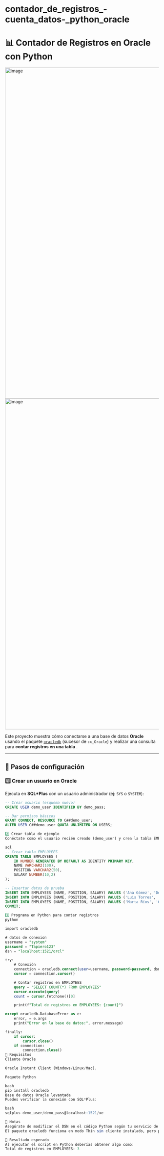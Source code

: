 # contador_de_registros_-cuenta_datos-_python_oracle
# 📊 Contador de Registros en Oracle con Python

<img width="2553" height="1079" alt="image" src="https://github.com/user-attachments/assets/e2b7c2b9-99fc-4cac-a659-da4fd886c8b1" />

<img width="2552" height="1079" alt="image" src="https://github.com/user-attachments/assets/082a3969-cf65-4ec2-8124-944d754aa4fe" />

Este proyecto muestra cómo conectarse a una base de datos **Oracle** usando el paquete [`oracledb`](https://python-oracledb.readthedocs.io/) (sucesor de `cx_Oracle`) y realizar una consulta para **contar registros en una tabla** .

---

## 🚀 Pasos de configuración
### 1️⃣ Crear un usuario en Oracle

Ejecuta en **SQL*Plus** con un usuario administrador (ej: `SYS` o `SYSTEM`):
```sql
-- Crear usuario (esquema nuevo)
CREATE USER demo_user IDENTIFIED BY demo_pass;

-- Dar permisos básicos
GRANT CONNECT, RESOURCE TO C##demo_user;
ALTER USER C##demo_user QUOTA UNLIMITED ON USERS;

2️⃣ Crear tabla de ejemplo
Conéctate como el usuario recién creado (demo_user) y crea la tabla EMPLOYEES:

sql
-- Crear tabla EMPLOYEES
CREATE TABLE EMPLOYEES (
    ID NUMBER GENERATED BY DEFAULT AS IDENTITY PRIMARY KEY,
    NAME VARCHAR2(100),
    POSITION VARCHAR2(50),
    SALARY NUMBER(10,2)
);

-- Insertar datos de prueba
INSERT INTO EMPLOYEES (NAME, POSITION, SALARY) VALUES ('Ana Gómez', 'Desarrolladora', 3500);
INSERT INTO EMPLOYEES (NAME, POSITION, SALARY) VALUES ('Luis Torres', 'Analista', 2800);
INSERT INTO EMPLOYEES (NAME, POSITION, SALARY) VALUES ('Marta Ríos', 'Gerente', 5200);
COMMIT;

3️⃣ Programa en Python para contar registros
python

import oracledb

# datos de conexion
username = "system"
password = "Tapiero123"
dsn = "localhost:1521/orcl"

try:
    # Conexión
    connection = oracledb.connect(user=username, password=password, dsn=dsn)
    cursor = connection.cursor()

    # Contar registros en EMPLOYEES
    query = "SELECT COUNT(*) FROM EMPLOYEES"
    cursor.execute(query)
    count = cursor.fetchone()[0]

    print(f"Total de registros en EMPLOYEES: {count}")

except oracledb.DatabaseError as e:
    error, = e.args
    print("Error en la base de datos:", error.message)

finally:
    if cursor:
        cursor.close()
    if connection:
        connection.close()
🔧 Requisitos
Cliente Oracle

Oracle Instant Client (Windows/Linux/Mac).

Paquete Python

bash
pip install oracledb
Base de datos Oracle levantada
Puedes verificar la conexión con SQL*Plus:

bash
sqlplus demo_user/demo_pass@localhost:1521/xe

📌 Notas
Asegúrate de modificar el DSN en el código Python según tu servicio de Oracle (xe, orcl, orclpdb1, etc.) .
El paquete oracledb funciona en modo Thin sin cliente instalado, pero para conexiones avanzadas puede requerir el Instant Client.

📝 Resultado esperado
Al ejecutar el script en Python deberías obtener algo como:  
Total de registros en EMPLOYEES: 3
